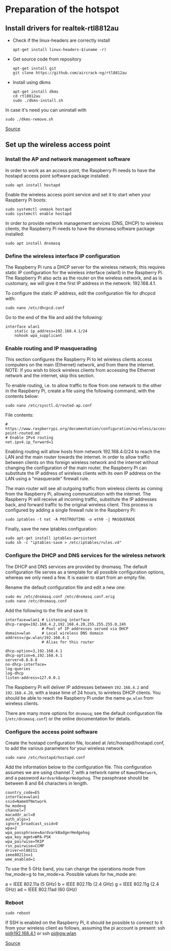 # Preparation of the hotspot

## Install drivers for realtek-rtl8812au

- Check if the linux-headers are correctly install

  ```
  apt-get install linux-headers-$(uname -r)
  ```

- Get source code from repository

  ```
  apt-get install git
  git clone https://github.com/aircrack-ng/rtl8812au
  ```

- Install using dkms
  ```
  apt-get install dkms
  cd rtl8812au
  sudo ./dkms-install.sh
  ```

In case it's need you can uninstall with

```
sudo ./dkms-remove.sh
```

[Source](https://kalitut.com/how-to-install-rtl8812au/)

## Set up the wireless access point

### Install the AP and network management software

In order to work as an access point, the Raspberry Pi needs to have the hostapd access point software package installed:

```
sudo apt install hostapd
```

Enable the wireless access point service and set it to start when your Raspberry Pi boots:

```
sudo systemctl unmask hostapd
sudo systemctl enable hostapd
```

In order to provide network management services (DNS, DHCP) to wireless clients, the Raspberry Pi needs to have the dnsmasq software package installed:

```
sudo apt install dnsmasq
```

### Define the wireless interface IP configuration

The Raspberry Pi runs a DHCP server for the wireless network; this requires static IP configuration for the wireless interface (wlan1) in the Raspberry Pi. The Raspberry Pi also acts as the router on the wireless network, and as is customary, we will give it the first IP address in the network: 192.168.4.1.

To configure the static IP address, edit the configuration file for dhcpcd with:

```
sudo nano /etc/dhcpcd.conf
```

Go to the end of the file and add the following:

```
interface wlan1
    static ip_address=192.168.4.1/24
    nohook wpa_supplicant
```

### Enable routing and IP masquerading

This section configures the Raspberry Pi to let wireless clients access computers on the main (Ethernet) network, and from there the internet. NOTE: If you wish to block wireless clients from accessing the Ethernet network and the internet, skip this section.

To enable routing, i.e. to allow traffic to flow from one network to the other in the Raspberry Pi, create a file using the following command, with the contents below:

```
sudo nano /etc/sysctl.d/routed-ap.conf
```

File contents:

```
# https://www.raspberrypi.org/documentation/configuration/wireless/access-point-routed.md
# Enable IPv4 routing
net.ipv4.ip_forward=1
```

Enabling routing will allow hosts from network 192.168.4.0/24 to reach the LAN and the main router towards the internet. In order to allow traffic between clients on this foreign wireless network and the internet without changing the configuration of the main router, the Raspberry Pi can substitute the IP address of wireless clients with its own IP address on the LAN using a "masquerade" firewall rule.

The main router will see all outgoing traffic from wireless clients as coming from the Raspberry Pi, allowing communication with the internet.
The Raspberry Pi will receive all incoming traffic, substitute the IP addresses back, and forward traffic to the original wireless client.
This process is configured by adding a single firewall rule in the Raspberry Pi:

```
sudo iptables -t nat -A POSTROUTING -o eth0 -j MASQUERADE
```

Finally, save the new iptables configuration:

```
sudo apt-get install iptables-persistent
sudo sh -c "iptables-save > /etc/iptables/rules.v4"
```

### Configure the DHCP and DNS services for the wireless network

The DHCP and DNS services are provided by dnsmasq. The default configuration file serves as a template for all possible configuration options, whereas we only need a few. It is easier to start from an empty file.

Rename the default configuration file and edit a new one:

```
sudo mv /etc/dnsmasq.conf /etc/dnsmasq.conf.orig
sudo nano /etc/dnsmasq.conf
```

Add the following to the file and save it:

```
interface=wlan1 # Listening interface
dhcp-range=192.168.4.2,192.168.4.20,255.255.255.0,24h
                # Pool of IP addresses served via DHCP
domain=wlan     # Local wireless DNS domain
address=/gw.wlan/192.168.4.1
                # Alias for this router

dhcp-option=3,192.168.4.1
dhcp-option=6,192.168.4.1
server=8.8.8.8
no-dhcp-interface=
log-queries
log-dhcp
listen-address=127.0.0.1
```

The Raspberry Pi will deliver IP addresses between `192.168.4.2` and `192.168.4.20`, with a lease time of 24 hours, to wireless DHCP clients. You should be able to reach the Raspberry Pi under the name `gw.wlan` from wireless clients.

There are many more options for `dnsmasq`; see the default configuration file (`/etc/dnsmasq.conf`) or the online documentation for details.

### Configure the access point software

Create the hostapd configuration file, located at /etc/hostapd/hostapd.conf, to add the various parameters for your wireless network.

```
sudo nano /etc/hostapd/hostapd.conf
```

Add the information below to the configuration file. This configuration assumes we are using channel 7, with a network name of `NameOfNetwork`, and a password `AardvarkBadgerHedgehog`. The passphrase should be between 8 and 64 characters in length.

```
country_code=ES
interface=wlan1
ssid=NameOfNetwork
hw_mode=g
channel=7
macaddr_acl=0
auth_algs=1
ignore_broadcast_ssid=0
wpa=2
wpa_passphrase=AardvarkBadgerHedgehog
wpa_key_mgmt=WPA-PSK
wpa_pairwise=TKIP
rsn_pairwise=CCMP
driver=nl80211
ieee80211n=1
wme_enabled=1
```

To use the 5 GHz band, you can change the operations mode from hw_mode=g to hw_mode=a. Possible values for hw_mode are:

a = IEEE 802.11a (5 GHz)
b = IEEE 802.11b (2.4 GHz)
g = IEEE 802.11g (2.4 GHz)
ad = IEEE 802.11ad (60 GHz)

### Reboot

```
sudo reboot
```

If SSH is enabled on the Raspberry Pi, it should be possible to connect to it from your wireless client as follows, assuming the pi account is present: ssh pi@192.168.4.1 or ssh pi@gw.wlan

[Source](https://www.raspberrypi.org/documentation/configuration/wireless/access-point-routed.md)
